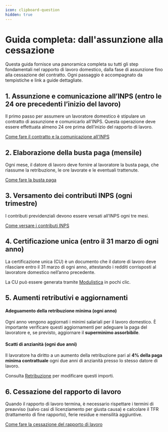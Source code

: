 ```yaml
---
icon: clipboard-question
hidden: true
---
```


# Guida completa: dall'assunzione alla cessazione

Questa guida fornisce una panoramica completa su tutti gli step fondamentali nel rapporto di lavoro domestico, dalla fase di assunzione fino alla cessazione del contratto. Ogni passaggio è accompagnato da tempistiche e link a guide dettagliate.

## 1. Assunzione e comunicazione all’INPS (entro le 24 ore precedenti l’inizio del lavoro)

Il primo passo per assumere un lavoratore domestico è stipulare un contratto di assunzione e comunicarlo all’INPS. Questa operazione deve essere effettuata almeno 24 ore prima dell’inizio del rapporto di lavoro.

[Come fare il contratto e la comunicazione all'INPS](come-fare-il-contratto-e-la-comunicazione-allinps.md)

## 2. Elaborazione della busta paga (mensile)

Ogni mese, il datore di lavoro deve fornire al lavoratore la busta paga, che riassume la retribuzione, le ore lavorate e le eventuali trattenute.

[Come fare la busta paga](../manuale-doemploy-busta-paga/elaborazione-buste-paga.md)

## 3. Versamento dei contributi INPS (ogni trimestre)

I contributi previdenziali devono essere versati all’INPS ogni tre mesi.

[Come versare i contributi INPS](guida-ai-contributi-come-versarli.md)

## 4. Certificazione unica (entro il 31 marzo di ogni anno)

La certificazione unica (CU) è un documento che il datore di lavoro deve rilasciare entro il 31 marzo di ogni anno, attestando i redditi corrisposti al lavoratore domestico nell’anno precedente.

La CU può essere generata tramite [Modulistica](../manuale-doemploy-busta-paga/modulistica.md) in pochi clic.

## 5. Aumenti retributivi e aggiornamenti

#### Adeguamento della retribuzione minima (ogni anno)

Ogni anno vengono aggiornati i minimi salariali per il lavoro domestico. È importante verificare questi aggiornamenti per adeguare la paga del lavoratore e, se previsto, aggiornare il **superminimo assorbibile**.

#### Scatti di anzianità (ogni due anni)

Il lavoratore ha diritto a un aumento della retribuzione pari al **4% della paga minima contrattuale** ogni due anni di anzianità presso lo stesso datore di lavoro.

Consulta [Retribuzione](../manuale-doemploy-busta-paga/dati-lavoratore/retribuzione.md) per modificare questi importi.

## 6. Cessazione del rapporto di lavoro

Quando il rapporto di lavoro termina, è necessario rispettare i termini di preavviso (salvo casi di licenziamento per giusta causa) e calcolare il TFR (trattamento di fine rapporto), ferie residue e mensilità aggiuntive.

[Come fare la cessazione del rapporto di lavoro](../manuale-doemploy-busta-paga/cessazione-rapporto.md)
